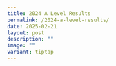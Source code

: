 ```yaml
---
title: 2024 A Level Results
permalink: /2024-a-level-results/
date: 2025-02-21
layout: post
description: ""
image: ""
variant: tiptap
---
```

